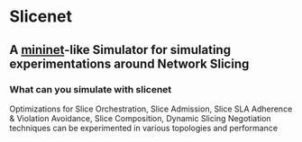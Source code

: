 # Slicenet
## A [mininet](http://mininet.org/)-like Simulator for simulating experimentations around Network Slicing

### What can you simulate with **slicenet**

Optimizations for Slice Orchestration, Slice Admission, Slice SLA Adherence & Violation Avoidance, Slice Composition, Dynamic Slicing Negotiation techniques can be experimented in various topologies and performance



